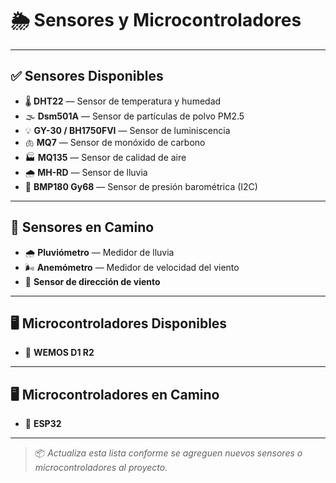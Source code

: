 # 🌦️ Sensores y Microcontroladores

---

## ✅ Sensores Disponibles

- 🌡️ **DHT22** — Sensor de temperatura y humedad
- 🌫️ **Dsm501A** — Sensor de partículas de polvo PM2.5
- 💡 **GY-30 / BH1750FVI** — Sensor de luminiscencia
- 🫁 **MQ7** — Sensor de monóxido de carbono
- 🏭 **MQ135** — Sensor de calidad de aire
- 🌧️ **MH-RD** — Sensor de lluvia
- 🧭 **BMP180 Gy68** — Sensor de presión barométrica (I2C)

---

## 🚚 Sensores en Camino

- 🌧️ **Pluviómetro** — Medidor de lluvia
- 🌬️ **Anemómetro** — Medidor de velocidad del viento
- 🧭 **Sensor de dirección de viento**

---

## 🖥️ Microcontroladores Disponibles

- 🤖 **WEMOS D1 R2**


---

## 🖥️ Microcontroladores  en Camino

- 🚀 **ESP32**

---

> 📦 *Actualiza esta lista conforme se agreguen nuevos sensores o microcontroladores al proyecto.*
